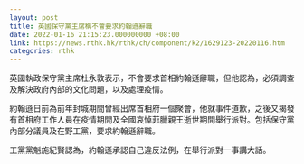 ```yaml
---
layout: post
title: 英國保守黨主席稱不會要求約翰遜辭職
date: 2022-01-16 21:15:23.000000000 +08:00
link: https://news.rthk.hk/rthk/ch/component/k2/1629123-20220116.htm
categories: rthk
---
```


英國執政保守黨主席杜永敦表示，不會要求首相約翰遜辭職，但他認為，必須調查及解決政府內部的文化問題，以及處理疫情。

約翰遜日前為前年封城期間曾經出席首相府一個聚會，他就事件道歉，之後又揭發有首相府工作人員在疫情期間及全國哀悼菲臘親王逝世期間舉行派對。包括保守黨內部分議員及在野工黨，要求約翰遜辭職。

工黨黨魁施紀賢認為，約翰遜承認自己違反法例，在舉行派對一事講大話。
